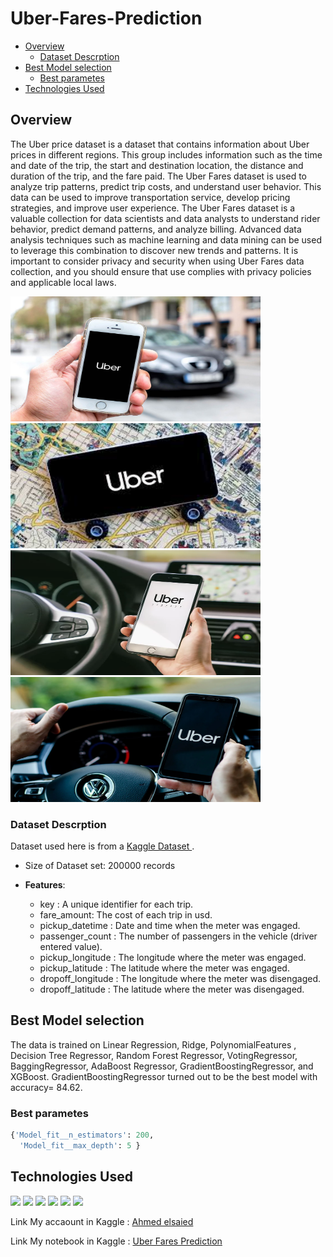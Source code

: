 # Uber-Fares-Prediction
          
  - [Overview](#overview)
    - [Dataset Descrption](#dataset-descrption)
  - [Best Model selection](#best-model-selection)
    - [Best parametes](#best-parametes)
  - [Technologies Used](#technologies-used)


## Overview
The Uber price dataset is a dataset that contains information about Uber prices in different regions. This group includes information such as the time and date of the trip, the start and destination location, the distance and duration of the trip, and the fare paid.
The Uber Fares dataset is used to analyze trip patterns, predict trip costs, and understand user behavior. This data can be used to improve transportation service, develop pricing strategies, and improve user experience.
The Uber Fares dataset is a valuable collection for data scientists and data analysts to understand rider behavior, predict demand patterns, and analyze billing. Advanced data analysis techniques such as machine learning and data mining can be used to leverage this combination to discover new trends and patterns.
It is important to consider privacy and security when using Uber Fares data collection, and you should ensure that use complies with privacy policies and applicable local laws.

<img src = "https://github.com/ahmedsaeed620/CodeClauseInternship_Uber-Fares-Prediction/blob/main/Images/TAL-uber-screen-car-UBERHOLIDAY1122-50314d4bd42e4316bec881419eab2d3d.jpg" width = 400 height = 200/> <img src = "https://github.com/ahmedsaeed620/CodeClauseInternship_Uber-Fares-Prediction/blob/main/Images/download.jpg" width = 400 height = 200/>
<img src = "https://github.com/ahmedsaeed620/CodeClauseInternship_Uber-Fares-Prediction/blob/main/Images/uber.webp" width = 400 height = 200/> <img src = "https://github.com/ahmedsaeed620/CodeClauseInternship_Uber-Fares-Prediction/blob/main/Images/Uber-driver-holds-smartphone-in-car.webp" width = 400 height = 200/>

### Dataset Descrption

Dataset used here is from a [Kaggle Dataset ](https://www.kaggle.com/datasets/yasserh/uber-fares-dataset). 

* Size of Dataset set: 200000 records
  
* **Features**: 
  - key : A unique identifier for each trip. 
  - fare_amount: The cost of each trip in usd. 
  - pickup_datetime : Date and time when the meter was engaged. 
  - passenger_count : The number of passengers in the vehicle (driver entered value). 
  - pickup_longitude : The longitude where the meter was engaged. 
  - pickup_latitude : The latitude where the meter was engaged. 
  - dropoff_longitude : The longitude where the meter was disengaged. 
  - dropoff_latitude : The latitude where the meter was disengaged. 
  
## Best Model selection

The data is trained on Linear Regression, Ridge, PolynomialFeatures , Decision Tree Regressor, Random Forest Regressor, VotingRegressor, BaggingRegressor, AdaBoost Regressor, GradientBoostingRegressor, and XGBoost. GradientBoostingRegressor turned out to be the best model with accuracy= 84.62.


### Best parametes

``` python
{'Model_fit__n_estimators': 200,
  'Model_fit__max_depth': 5 }
```

## Technologies Used

[![](https://img.shields.io/badge/Python-FFD43B?style=for-the-badge&logo=python&logoColor=darkgreen)](https://www.python.org)
[![](https://img.shields.io/badge/scikit_learn-F7931E?style=for-the-badge&logo=scikit-learn&logoColor=white)](https://scikit-learn.org/stable/)
[![](https://img.shields.io/badge/Numpy-777BB4?style=for-the-badge&logo=numpy&logoColor=white)](https://numpy.org) 
[![](https://img.shields.io/badge/Pandas-2C2D72?style=for-the-badge&logo=pandas&logoColor=white)](https://pandas.pydata.org)
[![](https://img.shields.io/badge/Plotly-239120?style=for-the-badge&logo=plotly&logoColor=white)](https://plotly.com) 
[![](https://img.shields.io/badge/conda-342B029.svg?&style=for-the-badge&logo=anaconda&logoColor=white)](https://www.anaconda.com)


Link My accaount in Kaggle : [Ahmed elsaied](https://www.kaggle.com/ahmedsaied3122)

Link My notebook in Kaggle : [Uber Fares Prediction](https://www.kaggle.com/code/ahmedsaied3122/uber-fares-prediction/notebook)








